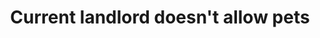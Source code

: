 ---
title: Current landlord doesn't allow pets
order: 1
links:
  - text: "Information for social housing tenants (Web)"
    url: "http://www.cats.org.uk/what-we-do/campaigning/purrfectlandlords/social-tenant"
  - text: "Information for private tenants (Web)"
    url: "http://www.cats.org.uk/what-we-do/campaigning/purrfectlandlords/private-tenants"
  - text: "Purrfect Landlords - Private landlords (PDF)"
    url: "https://www.cats.org.uk/media/1569/com_3221-purrfect-landlords-private-landlords-leaflet_highres.pdf"
  - text: "Purrfect landlords - Private tenants (PDF)"
    url: "https://www.cats.org.uk/media/1579/com_3222-purrfect-landlords-private-tenants-leaflet_highres.pdf"
  - text: "Purffect landlords - Social housing tenants (PDF)"
    url: "https://www.cats.org.uk/media/1581/com_3224-purrfect-landlords-social-tenants-leaflet_highres.pdf"
  - text: "Useful tips for tenants with cats (Youtube)"
    url: "https://youtu.be/eZPU81lDW0U"
  - text: "Purrfect landlords - advice to landlords and tenants (Youtube)"
    url: "https://youtu.be/SVTkYJ4SYJ8"
---